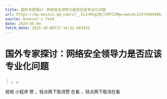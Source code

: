 ```yaml
---
title: 国外专家探讨：网络安全领导力是否应该专业化问题
url: https://mp.weixin.qq.com/s?__biz=Mzg2NjY2MTI3Mg==&mid=2247494948&idx=2&sn=ef6b747925288707cbf4d67660272c35
source: Doonsec's feed
date: 2024-05-04
fetch_date: 2025-10-06T17:14:32.093433
---
```


# 国外专家探讨：网络安全领导力是否应该专业化问题

：
，
。

视频
小程序
赞
，轻点两下取消赞
在看
，轻点两下取消在看